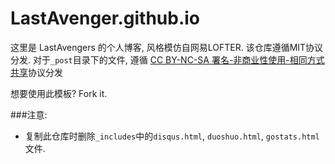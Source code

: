 LastAvenger.github.io
====
这里是 LastAvengers 的个人博客, 风格模仿自网易LOFTER.
该仓库遵循MIT协议分发.
对于`_post`目录下的文件, 遵循 [CC BY-NC-SA 署名-非商业性使用-相同方式共享](https://creativecommons.org/licenses/by-nc-sa/3.0/cn/legalcode)协议分发

想要使用此模板? Fork it.

###注意:
* 复制此仓库时删除`_includes`中的`disqus.html`, `duoshuo.html`, `gostats.html` 文件.

